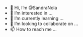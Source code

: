 - 👋 Hi, I’m @SandraNola
- 👀 I’m interested in ...
- 🌱 I’m currently learning ...
- 💞️ I’m looking to collaborate on ...
- 📫 How to reach me ...

<!---
SandraNola/SandraNola is a ✨ special ✨ repository because its `README.md` (this file) appears on your GitHub profile.
You can click the Preview link to take a look at your changes.
--->
